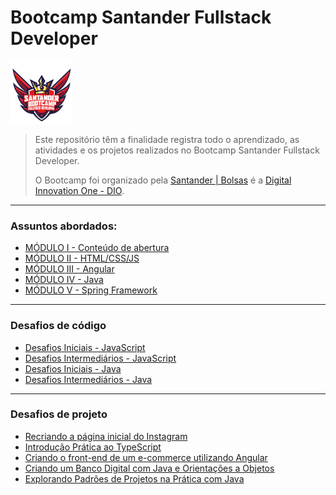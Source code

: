 # Bootcamp Santander Fullstack Developer 

<img src="logo-bootcamp.png" style="width:100px; text-aling:center;"/>

> Este repositório têm a finalidade registra todo o aprendizado, as atividades e os projetos realizados no Bootcamp Santander Fullstack Developer. 
>
> O Bootcamp foi organizado pela [Santander | Bolsas](https://www.becas-santander.com/pt_br/index.html) é a [Digital Innovation One - DIO](https://web.dio.me/home).

---

### Assuntos abordados:

- [MÓDULO I - Conteúdo de abertura](modulos/modulo_I-conteudo-de-abertura)
- [MÓDULO II - HTML/CSS/JS](modulos/modulo_II-html-css-js)
- [MÓDULO III - Angular](modulos/modulo_III-angular)
- [MÓDULO IV - Java](modulos/modulo_IV-java)
- [MÓDULO V - Spring Framework](modulos/modulo_V-spring)

---

### Desafios de código

- [Desafios Iniciais - JavaScript](modulos/modulo_II-html-css-js/aulas/14-desafios-iniciais-js)
- [Desafios Intermediários - JavaScript](modulos/modulo_III-angular/aulas/10-desafios-intermediarios-js)
- [Desafios Iniciais - Java](modulos/modulo_IV-java/aulas/10-desafios-iniciais-java)
- [Desafios Intermediários - Java](modulos/modulo_V-spring/aulas/05-desafios-intermediarios-java)

---

### Desafios de projeto

- [Recriando a página inicial do Instagram](modulos/modulo_II-html-css-js/aulas/03-recriando-pagina-inicial-instagram)
- [Introdução Prática ao TypeScript](modulos/modulo_II-html-css-js/aulas/18-introducao-pratica-typescript)
- [Criando o front-end de um e-commerce utilizando Angular](modulos/modulo_III-angular/aulas/11-como-criar-um-frontend-de-ecommerce-com-angular)
- [Criando um Banco Digital com Java e Orientações a Objetos](modulos/modulo_IV-java/aulas/11-criando-banco-digital)
- [Explorando Padrões de Projetos na Prática com Java](modulos/modulo_V-spring/aulas/06-explorando-padroes-de-projetos)


